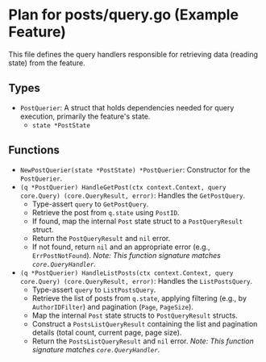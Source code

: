 # Plan for posts/query.go (Example Feature)

This file defines the query handlers responsible for retrieving data (reading state) from the feature.

## Types

- `PostQuerier`: A struct that holds dependencies needed for query execution, primarily the feature's state.
    - `state *PostState`

## Functions

- `NewPostQuerier(state *PostState) *PostQuerier`: Constructor for the `PostQuerier`.
- `(q *PostQuerier) HandleGetPost(ctx context.Context, query core.Query) (core.QueryResult, error)`: Handles the `GetPostQuery`.
    - Type-assert `query` to `GetPostQuery`.
    - Retrieve the post from `q.state` using `PostID`.
    - If found, map the internal `Post` state struct to a `PostQueryResult` struct.
    - Return the `PostQueryResult` and `nil` error.
    - If not found, return `nil` and an appropriate error (e.g., `ErrPostNotFound`).
    *Note: This function signature matches `core.QueryHandler`.*
- `(q *PostQuerier) HandleListPosts(ctx context.Context, query core.Query) (core.QueryResult, error)`: Handles the `ListPostsQuery`.
    - Type-assert `query` to `ListPostsQuery`.
    - Retrieve the list of posts from `q.state`, applying filtering (e.g., by `AuthorIDFilter`) and pagination (`Page`, `PageSize`).
    - Map the internal `Post` state structs to `PostQueryResult` structs.
    - Construct a `PostsListQueryResult` containing the list and pagination details (total count, current page, page size).
    - Return the `PostsListQueryResult` and `nil` error.
    *Note: This function signature matches `core.QueryHandler`.*
